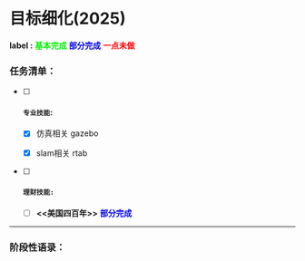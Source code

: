 #    目标细化(2025)



> 

**label :**  <font color=gree>**基本完成**</font>      <font color=origen>**部分完成**</font>      <font color=red>**一点未做**</font>



### **任务清单：**

- [ ] #### **`专业技能`:**

  - [x]  仿真相关 gazebo
  - [x]  slam相关 rtab





- [ ] #### **`理财技能:`**

  - [ ] **<<美国四百年>>**     <font color=origen>**部分完成**</font> 





------

### 阶段性语录：

> #### 



